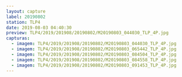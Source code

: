 ```yaml
---
layout: capture
label: 20190802
station: TLP4
date: 2019-08-03 04:40:30
preview: TLP4/2019/201908/20190802/M20190803_044030_TLP_4P.jpg
capturas:
  - imagem: TLP4/2019/201908/20190802/M20190803_044030_TLP_4P.jpg
  - imagem: TLP4/2019/201908/20190802/M20190803_065442_TLP_4P.jpg
  - imagem: TLP4/2019/201908/20190802/M20190803_084504_TLP_4P.jpg
  - imagem: TLP4/2019/201908/20190802/M20190803_084558_TLP_4P.jpg
  - imagem: TLP4/2019/201908/20190802/M20190803_091453_TLP_4P.jpg
---
```

